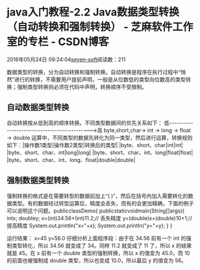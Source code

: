 
# java入门教程-2.2 Java数据类型转换（自动转换和强制转换） -  芝麻软件工作室的专栏 - CSDN博客


2016年05月24日 09:24:04[seven-soft](https://me.csdn.net/softn)阅读数：211


数据类型的转换，分为自动转换和强制转换。自动转换是程序在执行过程中“悄然”进行的转换，不需要用户提前声明，一般是从位数低的类型向位数高的类型转换；强制类型转换则必须在代码中声明，转换顺序不受限制。
## 自动数据类型转换
自动转换按从低到高的顺序转换。不同类型数据间的优先关系如下：
低--------------------------------------------->高
byte,short,char-> int -> long -> float -> double
运算中，不同类型的数据先转化为同一类型，然后进行运算，转换规则如下：|操作数1类型|操作数2类型|转换后的类型|
|byte、short、char|int|int|
|byte、short、char、int|long|long|
|byte、short、char、int、long|float|float|
|byte、short、char、int、long、float|double|double|
## 强制数据类型转换
强制转换的格式是在需要转型的数据前加上“( )”，然后在括号内加入需要转化的数据类型。有的数据经过转型运算后，精度会丢失，而有的会更加精确，下面的例子可以说明这个问题。publicclassDemo{
publicstaticvoidmain(String[]args){
intx;
doubley;
x=(int)34.56+(int)11.2;// 丢失精度
y=(double)x+(double)10+1;// 提高精度
System.out.println("x="+x);
System.out.println("y="+y);
}
}

运行结果：
x=45
y=56.0
仔细分析上面程序段：由于在 34.56 前有一个 int 的强制类型转化，所以 34.56 就变成了 34。同样 11.2 就变成了 11 了，所以 x 的结果就是 45。在 x 前有一个 double 类型的强制转换，所以 x
 的值变为 45.0，而 10 的前面也被强制成 double 类型，所以也变成 10.0，所以最后 y 的值变为 56。

